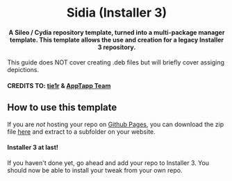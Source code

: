 <center>
  <h1 align="center">Sidia (Installer 3)</h1>
  <h4 align="center">A Sileo / Cydia repository template, turned into a multi-package manager template. This template allows the use and creation for a legacy Installer 3 repository.</h4>
</center>

This guide does NOT cover creating .deb files but will briefly cover assiging depictions.

#### CREDITS TO: [tie1r](https://tie1r.xyz/host) & [AppTapp Team](https://twitter.com/AppTappTeam)

## How to use this template
If you are *not* hosting your repo on [Github Pages](https://pages.github.com/), you can download the zip file [here](https://github.com/sukarodo/Sidia/archive/Installer-3.zip) and extract to a subfolder on your website.

#### Installer 3 at last!
If you haven't done yet, go ahead and add your repo to Installer 3.
You should now be able to install your tweak from your own repo.
